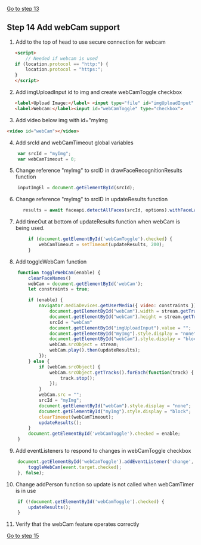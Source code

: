 [Go to step 13](https://github.com/seattleacademy/faceCam/tree/step13)
## Step 14 Add webCam support

1.  Add to the top of head to use secure connection for webcam
 ```html  
    <script>
        // Needed if webcam is used
    if (location.protocol == "http:") {
        location.protocol = "https:";
    }
    </script>
```
2. Add imgUploadInput id to img and create webCamToggle checkbox
 ```html  
    <label>Upload Image:</label> <input type="file" id="imgUploadInput" onchange="uploadImage(event)" accept=".jpg, .jpeg, .png">
    <label>Webcam:</label><input id="webCamToggle" type="checkbox">
```
3.  Add video below img with id="myImg
```html
<video id="webCam"></video>
```
4.  Add srcId and webCamTimeout global variables
```javascript
    var srcId = "myImg";
    var webCamTimeout = 0;
```
5.  Change reference "myImg" to srcID in drawFaceRecognitionResults function
```javascript
    inputImgEl = document.getElementById(srcId);
```
6.  Change reference "myImg" to srcID in updateResults function
```javascript
      results = await faceapi.detectAllFaces(srcId, options).withFaceLandmarks().withFaceExpressions().withAgeAndGender().withFaceDescriptors();
```
7.  Add timeOut at bottom of updateResults function when webCam is being used.
```javascript
        if (document.getElementById('webCamToggle').checked) {
            webCamTimeout = setTimeout(updateResults, 200);
        }
```
8.  Add toggleWebCam function
```javascript
    function toggleWebCam(enable) {
        clearFaceNames()
        webCam = document.getElementById('webCam');
        let constraints = true;

        if (enable) {
            navigator.mediaDevices.getUserMedia({ video: constraints }).then(function(stream) {
                document.getElementById("webCam").width = stream.getTracks()[0].getSettings().width;
                document.getElementById("webCam").height = stream.getTracks()[0].getSettings().height;
                srcId = "webCam"
                document.getElementById("imgUploadInput").value = "";
                document.getElementById("myImg").style.display = "none";
                document.getElementById("webCam").style.display = "block";
                webCam.srcObject = stream;
                webCam.play().then(updateResults);
            });
        } else {
            if (webCam.srcObject) {
                webCam.srcObject.getTracks().forEach(function(track) {
                    track.stop();
                });
            }
            webCam.src = "";
            srcId = "myImg";
            document.getElementById("webCam").style.display = "none";
            document.getElementById("myImg").style.display = "block";
            clearTimeout(webCamTimeout);
            updateResults();
        }
        document.getElementById('webCamToggle').checked = enable;
    }
````
9.  Add eventListeners to respond to changes in webCamToggle checkbox
```javascript
    document.getElementById('webCamToggle').addEventListener('change', function(event) {
        toggleWebCam(event.target.checked);
    }, false);

```
10. Change addPerson function so update is not called when webCamTimer is in use
```javascript
    if (!document.getElementById('webCamToggle').checked) {
        updateResults();
    }
```
11. Verify that the webCam feature operates correctly

[Go to step 15](https://github.com/seattleacademy/faceCam/tree/step15)
